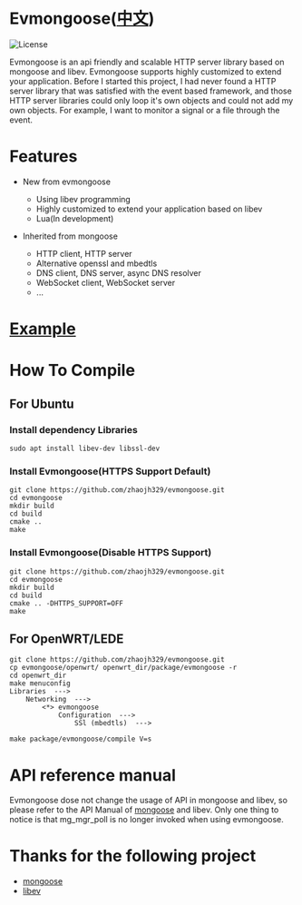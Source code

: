 # Evmongoose([中文](https://github.com/zhaojh329/evmongoose/blob/master/README_ZH.md))

![](https://img.shields.io/badge/license-GPLV3-brightgreen.svg?style=plastic "License")

Evmongoose is an api friendly and scalable HTTP server library based on mongoose and libev. Evmongoose supports
highly customized to extend your application. Before I started this project, I had never found a HTTP server
library that was satisfied with the event based framework, and those HTTP server libraries could only loop it's
own objects and could not add my own objects. For example, I want to monitor a signal or a file through the event.

# Features
* New from evmongoose
	- Using libev programming
	- Highly customized to extend your application based on libev
	- Lua(In development)

* Inherited from mongoose
	- HTTP client, HTTP server
	- Alternative openssl and mbedtls
	- DNS client, DNS server, async DNS resolver
	- WebSocket client, WebSocket server
	- ...

# [Example](https://github.com/zhaojh329/evmongoose/blob/master/example/simplest_web.c)

# How To Compile
## For Ubuntu
### Install dependency Libraries
    sudo apt install libev-dev libssl-dev
    
### Install Evmongoose(HTTPS Support Default)
    git clone https://github.com/zhaojh329/evmongoose.git
    cd evmongoose
    mkdir build
    cd build
    cmake ..
    make

### Install Evmongoose(Disable HTTPS Support)
    git clone https://github.com/zhaojh329/evmongoose.git
    cd evmongoose
    mkdir build
    cd build
    cmake .. -DHTTPS_SUPPORT=OFF
    make

## For OpenWRT/LEDE
	git clone https://github.com/zhaojh329/evmongoose.git
	cp evmongoose/openwrt/ openwrt_dir/package/evmongoose -r
	cd openwrt_dir
	make menuconfig
	Libraries  --->
	    Networking  --->
	        <*> evmongoose
	            Configuration  --->
	                SSl (mbedtls)  --->
	
	make package/evmongoose/compile V=s
	
# API reference manual
Evmongoose dose not change the usage of API in mongoose and libev, 
so please refer to the API Manual of [mongoose](https://docs.cesanta.com/mongoose/master) and libev.
Only one thing to notice is that mg_mgr_poll is no longer invoked when using evmongoose.
    
# Thanks for the following project
* [mongoose](https://github.com/cesanta/mongoose)
* [libev](https://github.com/kindy/libev)
